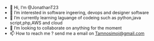- 👋 Hi, I’m @JonathanT23
- 👀 I’m interested in software ingeering, devops and designer software
- 🌱 I’m currently learning laguange of codeing such as python,java script,php,AWS and cloud
- 💞️ I’m looking to collaborate on anything for the moment
- 📫 How to reach me ? send me a email on Tamnosimoj@gmail.com

<!---
JonathanT23/JonathanT23 is a ✨ special ✨ repository because its `README.md` (this file) appears on your GitHub profile.
You can click the Preview link to take a look at your changes.
--->
